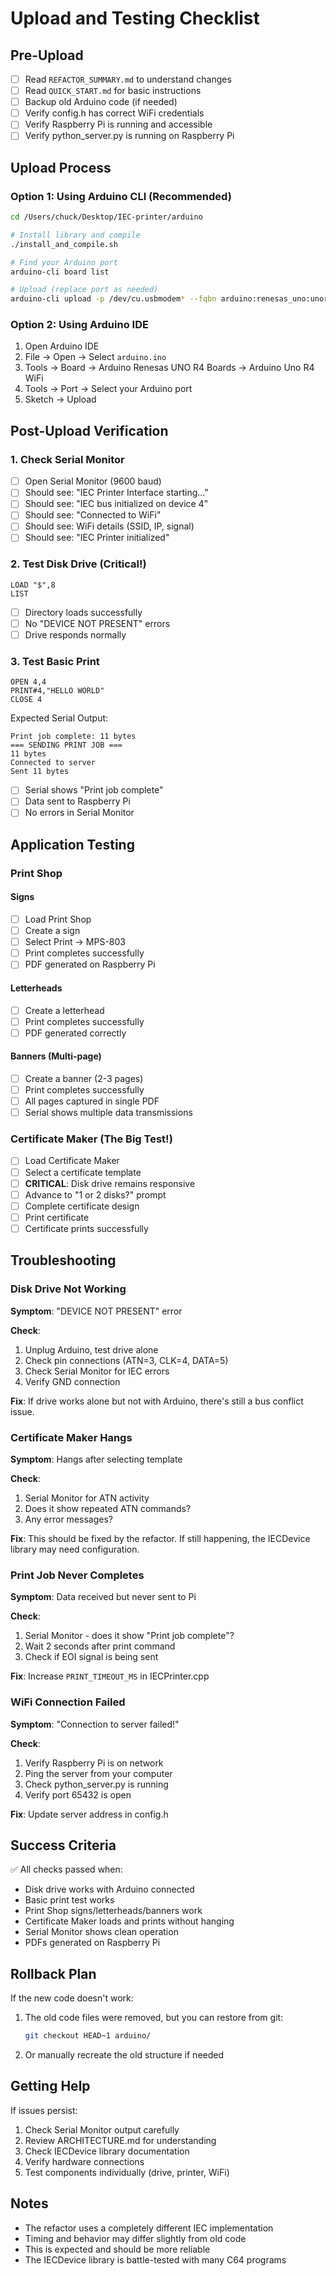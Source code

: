 # Upload and Testing Checklist

## Pre-Upload

- [ ] Read `REFACTOR_SUMMARY.md` to understand changes
- [ ] Read `QUICK_START.md` for basic instructions
- [ ] Backup old Arduino code (if needed)
- [ ] Verify config.h has correct WiFi credentials
- [ ] Verify Raspberry Pi is running and accessible
- [ ] Verify python_server.py is running on Raspberry Pi

## Upload Process

### Option 1: Using Arduino CLI (Recommended)

```bash
cd /Users/chuck/Desktop/IEC-printer/arduino

# Install library and compile
./install_and_compile.sh

# Find your Arduino port
arduino-cli board list

# Upload (replace port as needed)
arduino-cli upload -p /dev/cu.usbmodem* --fqbn arduino:renesas_uno:unor4wifi .
```

### Option 2: Using Arduino IDE

1. Open Arduino IDE
2. File → Open → Select `arduino.ino`
3. Tools → Board → Arduino Renesas UNO R4 Boards → Arduino Uno R4 WiFi
4. Tools → Port → Select your Arduino port
5. Sketch → Upload

## Post-Upload Verification

### 1. Check Serial Monitor
- [ ] Open Serial Monitor (9600 baud)
- [ ] Should see: "IEC Printer Interface starting..."
- [ ] Should see: "IEC bus initialized on device 4"
- [ ] Should see: "Connected to WiFi"
- [ ] Should see: WiFi details (SSID, IP, signal)
- [ ] Should see: "IEC Printer initialized"

### 2. Test Disk Drive (Critical!)
```basic
LOAD "$",8
LIST
```
- [ ] Directory loads successfully
- [ ] No "DEVICE NOT PRESENT" errors
- [ ] Drive responds normally

### 3. Test Basic Print
```basic
OPEN 4,4
PRINT#4,"HELLO WORLD"
CLOSE 4
```

Expected Serial Output:
```
Print job complete: 11 bytes
=== SENDING PRINT JOB ===
11 bytes
Connected to server
Sent 11 bytes
```

- [ ] Serial shows "Print job complete"
- [ ] Data sent to Raspberry Pi
- [ ] No errors in Serial Monitor

## Application Testing

### Print Shop

#### Signs
- [ ] Load Print Shop
- [ ] Create a sign
- [ ] Select Print → MPS-803
- [ ] Print completes successfully
- [ ] PDF generated on Raspberry Pi

#### Letterheads
- [ ] Create a letterhead
- [ ] Print completes successfully
- [ ] PDF generated correctly

#### Banners (Multi-page)
- [ ] Create a banner (2-3 pages)
- [ ] Print completes successfully
- [ ] All pages captured in single PDF
- [ ] Serial shows multiple data transmissions

### Certificate Maker (The Big Test!)

- [ ] Load Certificate Maker
- [ ] Select a certificate template
- [ ] **CRITICAL**: Disk drive remains responsive
- [ ] Advance to "1 or 2 disks?" prompt
- [ ] Complete certificate design
- [ ] Print certificate
- [ ] Certificate prints successfully

## Troubleshooting

### Disk Drive Not Working

**Symptom**: "DEVICE NOT PRESENT" error

**Check**:
1. Unplug Arduino, test drive alone
2. Check pin connections (ATN=3, CLK=4, DATA=5)
3. Check Serial Monitor for IEC errors
4. Verify GND connection

**Fix**: If drive works alone but not with Arduino, there's still a bus conflict issue.

### Certificate Maker Hangs

**Symptom**: Hangs after selecting template

**Check**:
1. Serial Monitor for ATN activity
2. Does it show repeated ATN commands?
3. Any error messages?

**Fix**: This should be fixed by the refactor. If still happening, the IECDevice library may need configuration.

### Print Job Never Completes

**Symptom**: Data received but never sent to Pi

**Check**:
1. Serial Monitor - does it show "Print job complete"?
2. Wait 2 seconds after print command
3. Check if EOI signal is being sent

**Fix**: Increase `PRINT_TIMEOUT_MS` in IECPrinter.cpp

### WiFi Connection Failed

**Symptom**: "Connection to server failed!"

**Check**:
1. Verify Raspberry Pi is on network
2. Ping the server from your computer
3. Check python_server.py is running
4. Verify port 65432 is open

**Fix**: Update server address in config.h

## Success Criteria

✅ All checks passed when:
- Disk drive works with Arduino connected
- Basic print test works
- Print Shop signs/letterheads/banners work
- Certificate Maker loads and prints without hanging
- Serial Monitor shows clean operation
- PDFs generated on Raspberry Pi

## Rollback Plan

If the new code doesn't work:

1. The old code files were removed, but you can restore from git:
   ```bash
   git checkout HEAD~1 arduino/
   ```

2. Or manually recreate the old structure if needed

## Getting Help

If issues persist:

1. Check Serial Monitor output carefully
2. Review ARCHITECTURE.md for understanding
3. Check IECDevice library documentation
4. Verify hardware connections
5. Test components individually (drive, printer, WiFi)

## Notes

- The refactor uses a completely different IEC implementation
- Timing and behavior may differ slightly from old code
- This is expected and should be more reliable
- The IECDevice library is battle-tested with many C64 programs
